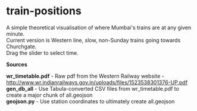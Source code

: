 # train-positions

A simple theoretical visualisation of where Mumbai's trains are at any given minute. <br>
Current version is Western line, slow, non-Sunday trains going towards Churchgate. <br>
Drag the slider to select time.<br>

**Sources** <br>

**wr_timetable.pdf** - Raw pdf from the Western Railway website - http://www.wr.indianrailways.gov.in/uploads/files/1523538301376-UP.pdf <br>
**gen_db_all** - Use Tabula-converted CSV files from wr_timetable.pdf to create a major chunk of all.geojson <br>
**geojson.py** - Use station coordinates to ultimately create all.geojson
